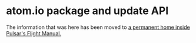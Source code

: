 # atom.io package and update API

The information that was here has been moved to [a permanent home inside Pulsar's Flight Manual.](https://flight-manual.atom.io/atom-server-side-apis/)